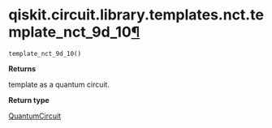 # qiskit.circuit.library.templates.nct.template\_nct\_9d\_10[¶](#qiskit-circuit-library-templates-nct-template-nct-9d-10 "Permalink to this headline")

<span id="undefined" />

`template_nct_9d_10()`

**Returns**

template as a quantum circuit.

**Return type**

[QuantumCircuit](qiskit.circuit.QuantumCircuit#qiskit.circuit.QuantumCircuit "qiskit.circuit.QuantumCircuit")
